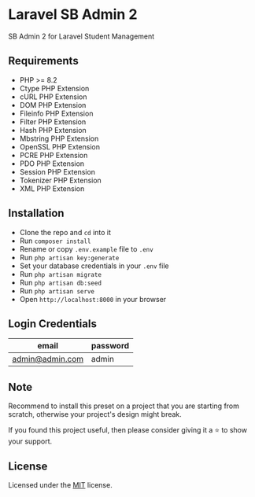 # Laravel SB Admin 2

SB Admin 2 for Laravel Student Management

## Requirements

-   PHP >= 8.2
-   Ctype PHP Extension
-   cURL PHP Extension
-   DOM PHP Extension
-   Fileinfo PHP Extension
-   Filter PHP Extension
-   Hash PHP Extension
-   Mbstring PHP Extension
-   OpenSSL PHP Extension
-   PCRE PHP Extension
-   PDO PHP Extension
-   Session PHP Extension
-   Tokenizer PHP Extension
-   XML PHP Extension

## Installation

-   Clone the repo and `cd` into it
-   Run `composer install`
-   Rename or copy `.env.example` file to `.env`
-   Run `php artisan key:generate`
-   Set your database credentials in your `.env` file
-   Run `php artisan migrate`
-   Run `php artisan db:seed`
-   Run `php artisan serve`
-   Open `http://localhost:8000` in your browser

## Login Credentials

| email           | password |
| --------------- | -------- |
| admin@admin.com | admin    |

## Note

Recommend to install this preset on a project that you are starting from scratch, otherwise your project's design might break.

If you found this project useful, then please consider giving it a :star: to show your support.

## License

Licensed under the [MIT](LICENSE) license.
